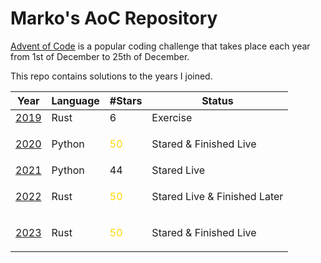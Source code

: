 # Marko's AoC Repository

[Advent of Code](http://www.adventofcode.com) is a popular coding challenge that takes place each year from 1st of December to 25th of December.

This repo contains solutions to the years I joined.

| Year           | Language | #Stars                         | Status                       |
| -------------- | -------- | ------------------------------ | ---------------------------- |
| [2019](./2019) | Rust     | 6                              | Exercise                     |
| [2020](./2020) | Python   | <p style="color:gold">50</p> | Stared & Finished Live       |
| [2021](./2021) | Python   | 44                             | Stared Live                  |
| [2022](./2022) | Rust     | <p style="color:gold">50</p> | Stared Live & Finished Later |
| [2023](./2023) | Rust     | <p style="color:gold">50</p> | Stared & Finished Live       |
